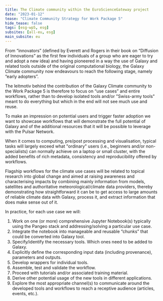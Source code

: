 ```yaml
---
title: The Climate community within the EuroScienceGateway project
date: "2023-01-12"
tease: "Climate Community Strategy for Work Package 5"
hide_tease: false
tags: [esg-wp5, esg]
subsites: [all-eu, esg]
main_subsite: eu
---
```



From “innovators” (defined by Everett and Rogers in their book on “Diffusion of Innovations” as the first few individuals of a group who are eager to try and adopt a new idea) and having pioneered in a way the use of Galaxy and related tools outside of the original computational biology, the Galaxy Climate community now endeavours to reach the following stage, namely “early adopters”.

The leitmotiv behind the contribution of the Galaxy Climate community to the Work Package 5 is therefore to focus on “use cases” and entire workflows, rather than to develop isolated tools and/or "Swiss-army tools" meant to do everything but which in the end will not see much use and reuse.

To make an impression on potential users and trigger faster adoption we want to showcase workflows that will demonstrate the full potential of Galaxy and of the additional resources that it will be possible to leverage with the Pulsar Network.

When it comes to computing, pre/post processing and visualisation, typical tasks will largely exceed what "ordinary" users (i.e., beginners and/or non-specialists) can normally achieve on a laptop or small cluster, with the added benefits of rich metadata, consistency and reproducibility offered by workflows.

Flagship workflows for the climate use cases will be related to topical research into global change and aimed at raising awareness and characterising impacts by combining mainly information from models, satellites and authoritative meteorological/climate data providers, thereby demonstrating how straightforward it can be to get access to large amounts of reliable climate data with Galaxy, process it, and extract information that does make sense out of it.


In practice, for each use case we will:

1.    Work on one (or more) comprehensive Jupyter Notebook(s) typically using the Pangeo stack and addressing/solving a particular use case.
2.    Integrate the notebook into manageable and reusable “chunks” that could be converted into Galaxy tool.
3.    Specify/identify the necessary tools. Which ones need to be added to Galaxy.
4.    Explicitly define the corresponding input data (including provenance), parameters and outputs.
5.    Develop wrappers for individual tools.
6.    Assemble, test and validate the workflow.
7.    Proceed with tutorials and/or associated training material.
8.    Derive other potential usage of the new tools in different applications.
9.    Explore the most appropriate channel(s) to communicate around the developed tools and workflows to reach a receptive audience (articles, events, etc.).
